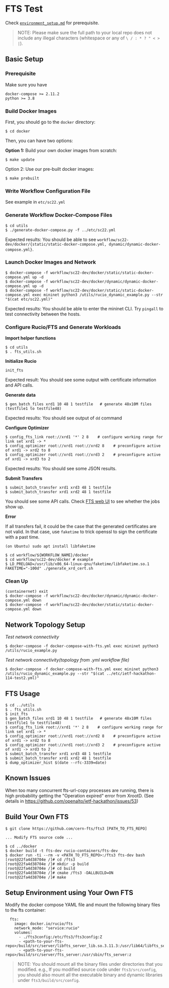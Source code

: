 # FTS Test

Check [`environment_setup.md`](environment_setup.md) for prerequisite.

> NOTE: Please make sure the full path to your local repo does not include any illegal characters (whitespace or any of `\ / : * ? " < > |`).

## Basic Setup

### Prerequisite

Make sure you have

```
docker-compose >= 2.11.2
python >= 3.8
```

### Build Docker Images

First, you should go to the `docker` directory:

```
$ cd docker
```

Then, you can have two options:

**Option 1:** Build your own docker images from scratch:

```
$ make update
```

Option 2: Use our pre-built docker images:

```
$ make prebuilt
```

### Write Workflow Configuration File

See example in `etc/sc22.yml`

### Generate Workflow Docker-Compose Files

```
$ cd utils
$ ./generate-docker-compose.py -f ../etc/sc22.yml
```

Expected results: You should be able to see `workflow/sc22-dev/docker/{static/static-docker-compose.yml, dynamic/dynamic-docker-compose.yml}`.

### Launch Docker Images and Network

```
$ docker-compose -f workflow/sc22-dev/docker/static/static-docker-compose.yml up -d
$ docker-compose -f workflow/sc22-dev/docker/dynamic/dynamic-docker-compose.yml up -d
$ docker-compose -f workflow/sc22-dev/docker/static/static-docker-compose.yml exec mininet python3 /utils/rucio_dynamic_example.py --str "$(cat etc/sc22.yml)"
```

Expected results: You should be able to enter the mininet CLI. Try `pingall` to test connectivity between the hosts.

### Configure Rucio/FTS and Generate Workloads

**Import helper functions**

```
$ cd utils
$ . fts_utils.sh
```

**Initialize Rucio**

```
init_fts
```

Expected result: You should see some output with certificate information and API calls.

**Generate data**

```
$ gen_batch_files xrd1 10 48 1 testfile   # generate 48x10M files (testfile1 to testfile48)
```

Expected results: You should see output of `dd` command

**Configure Optimizer**

```
$ config_fts_link root://xrd1 '*' 2 8    # configure working range for link set xrd1 -> *
$ config_optimizer root://xrd1 root://xrd2 8    # preconfigure active of xrd1 -> xrd2 to 8
$ config_optimizer root://xrd1 root://xrd3 2    # preconfigure active of xrd1 -> xrd3 to 2
```

Expected results: You should see some JSON results.

**Submit Transfers**

```
$ submit_batch_transfer xrd1 xrd3 48 1 testfile
$ submit_batch_transfer xrd1 xrd2 48 1 testfile
```

You should see some API calls. Check [FTS web UI](https://localhost:8449/fts3/ftsmon/#/) to see whether the jobs show up.

**Error**

If all transfers fail, it could be the case that the generated certificates are not valid. In that case, use `faketime` to trick openssl to sign the certificate with a past time.

```
(on Ubuntu) sudo apt install libfaketime

$ cd workflow/${WORKFLOW_NAME}/docker
$ cd workflow/sc22-dev/docker # example
$ LD_PRELOAD=/usr/lib/x86_64-linux-gnu/faketime/libfaketime.so.1 FAKETIME="-100d" ./generate_xrd_cert.sh
```

### Clean Up

```
(containernet) exit
$ docker-compose -f workflow/sc22-dev/docker/dynamic/dynamic-docker-compose.yml down
$ docker-compose -f workflow/sc22-dev/docker/static/static-docker-compose.yml down
```


## Network Topology Setup

*Test network connectivity*
```
$ docker-compose -f docker-compose-with-fts.yml exec mininet python3 /utils/rucio_example.py
```

*Test network connectivity(topology from .yml workflow file)*
```
$ docker-compose -f docker-compose-with-fts.yml exec mininet python3 /utils/rucio_dynamic_example.py --str "$(cat ../etc/ietf-hackathon-114-test2.yml)"
```

## FTS Usage

```
$ cd ../utils
$ . fts_utils.sh
$ init_fts
$ gen_batch_files xrd1 10 48 1 testfile   # generate 48x10M files (testfile1 to testfile48)
$ config_fts_link root://xrd1 '*' 2 8    # configure working range for link set xrd1 -> *
$ config_optimizer root://xrd1 root://xrd2 8    # preconfigure active of xrd1 -> xrd2 to 8
$ config_optimizer root://xrd1 root://xrd3 2    # preconfigure active of xrd1 -> xrd3 to 2
$ submit_batch_transfer xrd1 xrd3 48 1 testfile
$ submit_batch_transfer xrd1 xrd2 48 1 testfile
$ dump_optimizer_hist $(date --rfc-3339=date)
```

## Known Issues

When too many concurrent fts-url-copy processes are running, there is high
probability getting the "Operation expired" error from XrootD. (See details in
<https://github.com/openalto/ietf-hackathon/issues/53>)

## Build Your Own FTS

```
$ git clone https://github.com/cern-fts/fts3 [PATH_TO_FTS_REPO]

... Modify FTS source code ...

$ cd ../docker
$ docker build -t fts-dev rucio-containers/fts-dev
$ docker run -ti --rm -v <PATH_TO_FTS_REPO>:/fts3 fts-dev bash
[root@22fa4d38704e /]# cd /fts3
[root@22fa4d38704e /]# mkdir -p build
[root@22fa4d38704e /]# cd build
[root@22fa4d38704e /]# cmake /fts3 -DALLBUILD=ON
[root@22fa4d38704e /]# make
```

## Setup Environment using Your Own FTS

Modify the docker compose YAML file and mount the following binary files to the
fts container:

```
  fts:
    image: docker.io/rucio/fts
    network_mode: "service:rucio"
    volumes:
      - ./fts3config:/etc/fts3/fts3config:Z
      - <path-to-your-fts-repo>/build/src/server/libfts_server_lib.so.3.11.3:/usr/lib64/libfts_server_lib.so:z
      - <path-to-your-fts-repo>/build/src/server/fts_server:/usr/sbin/fts_server:z
```

> NOTE: You should mount all the binary files under directories that you
> modified. e.g., If you modified source code under `fts3/src/config`, you
> should also mount all the executable binary and dynamic libraries under
> `fts3/build/src/config`.

